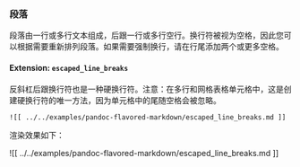 ### 段落

段落由一行或多行文本组成，后跟一行或多行空行。换行符被视为空格，因此您可以根据需要重新排列段落。如果需要强制换行，请在行尾添加两个或更多空格。

#### Extension: `escaped_line_breaks`

反斜杠后跟换行符也是一种硬换行符。注意：在多行和网格表格单元格中，这是创建硬换行符的唯一方法，因为单元格中的尾随空格会被忽略。

```
![[ ../../examples/pandoc-flavored-markdown/escaped_line_breaks.md ]]
```

渲染效果如下：

![[ ../../examples/pandoc-flavored-markdown/escaped_line_breaks.md ]]